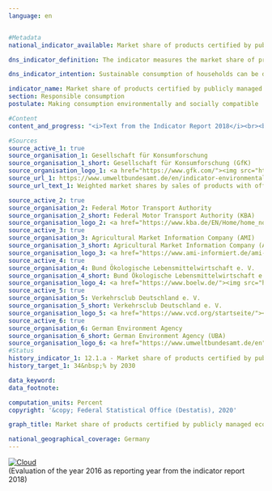 ```yaml
---                   
language: en                   


#Metadata                   
national_indicator_available: Market share of products certified by publicly managed eco-labelling schemes                   

dns_indicator_definition: The indicator measures the market share of products with voluntary or mandatory eco-labels, whose awarding procedures are stipulated by governmental bodies.                   

dns_indicator_intention: Sustainable consumption of households can be direct or indirect. On the one hand, their purchasing decision influences their own environmental balance, as energy-efficient vehicles or insulated homes require less energy and lead to lower emissions of greenhouse gases. On the other hand, the consumers can purchase products that have been produced in a particularly responsible way. The aim of the Federal Government is therefore to increase the market share of products certified by publicly managed eco-labelling schemes to 34&nbsp;% by 2030.                   

indicator_name: Market share of products certified by publicly managed eco-labelling schemes                   
section: Responsible consumption                   
postulate: Making consumption environmentally and socially compatible                   

#Content                    
content_and_progress: "<i>Text from the Indicator Report 2018</i><br><br>The indicator comprises the market shares of products eco-labelled with one of the following: “EU ecolabel”, “EU organic logo”, the “Blue Angel” or the respective highest class of the “EU energy label”. The EU energy label primarily addresses energy consumption and greenhouse gas emissions, while the other three product labels also take into account other environmental pollution such as pesticide use and harmful wastewater. The indicator is designed to monitor whether environmentally friendly product variants are replacing conventional product variants in the market. In this case, only a selection of product groups is examined for reasons that include the limited availability of data regarding sales of products bearing sustainability labels. In addition, the inclusion of certain product groups would lead to duplicate counting as they bear multiple sustainability labels simultaneously.<br><br>For the indicator, household appliances such as refrigerators, washing machines, televisions and vacuum cleaners are examined. Illuminants, organic foods, tissue paper, washing and cleaning agents and cars are also assessed. Since the markets for the individual product groups are of different sizes, the market shares are weighted with the sales volume of the respective overall market. This is to prevent any distortion of the indicator by high market shares in small niche markets. Furthermore, this enables the expenditure on environmentally friendly products to be related to the total expenditure by households.<br><br>It is not possible to weight the market shares of the respective product groups according to their environmental relevance because the environmental labels address different categories (energy consumption, greenhouse gas emissions, material demand) that cannot be balanced against one another. Therefore, it is not possible to present an all-encompassing evaluation across multiple environmental categories in form of an environmental footprint of the product groups. As the indicator covers only products that are newly introduced on the market in relation to the overall market, rebound effects are not considered. Furthermore, it describes the market share based on sales. Due to the price differences between products with and without the relevant ecolabels, it does not allow conclusions to be drawn regarding their numbers. In addition, any change in the value of the indicator may be attributable to pricing changes for a product group.<br><br>Data supplied by the Gesellschaft für Konsumforschung, the Federal Motor Transport Authority, Agricultural Market Information Company (AMI), Bund Ökologische Lebensmittelwirtschaft e.V., Verkehrsclub Deutschland e.V. and the German Environment Agency serve as source for calculating the indicator. The latter agency calculates the indicator values annually from the reference year of 2012 onwards.<br><br>Between 2012 and 2016, the market share of products certified by publicly managed eco-labelling schemes increased from 3.6&nbsp;% to 8.6&nbsp;%. This is equivalent to overall sales of 25.7 billion euros in 2016.<br><br>The definition of the energy consumption classes of passenger cars is updated by the EU in line with the current technical state at regular intervals. Devices such as refrigerators, ovens or tumble dryers must also meet minimum legal requirements for new products. In general, this can contribute to the wider distribution of energy-saving products, but can also bias the indicator indirectly, through adjustments to the allocation criteria."                   

#Sources
source_active_1: true                           
source_organisation_1: Gesellschaft für Konsumforschung                           
source_organisation_1_short: Gesellschaft für Konsumforschung (GfK)                           
source_organisation_logo_1: <a href="https://www.gfk.com/"><img src="https://g205sdgs.github.io/sdg-indicators/public/LogosEn/gfk.png" alt="Logo Gesellschaft für Konsumforschung (GfK)" title="Click here to visit the homepage of the organization"></a>
source_url_1: https://www.umweltbundesamt.de/en/indicator-environmentally-friendly-consumption                               
source_url_text_1: Weighted market shares by sales of products with official eco-labels                               

source_active_2: true                           
source_organisation_2: Federal Motor Transport Authority                           
source_organisation_2_short: Federal Motor Transport Authority (KBA)                           
source_organisation_logo_2: <a href="https://www.kba.de/EN/Home/home_node.html"><img src="https://g205sdgs.github.io/sdg-indicators/public/LogosEn/kba.png" alt="Logo Federal Motor Transport Authority (KBA)" title="Click here to visit the homepage of the organization"></a>
source_active_3: true                           
source_organisation_3: Agricultural Market Information Company (AMI)                           
source_organisation_3_short: Agricultural Market Information Company (AMI)                           
source_organisation_logo_3: <a href="https://www.ami-informiert.de/ami-english/ami-about-us/about-us"><img src="https://g205sdgs.github.io/sdg-indicators/public/LogosEn/ami.png" alt="Logo Agricultural Market Information Company (AMI)" title="Click here to visit the homepage of the organization"></a>
source_active_4: true                           
source_organisation_4: Bund Ökologische Lebensmittelwirtschaft e. V.                           
source_organisation_4_short: Bund Ökologische Lebensmittelwirtschaft e. V. (BÖLW)                           
source_organisation_logo_4: <a href="https://www.boelw.de/"><img src="https://g205sdgs.github.io/sdg-indicators/public/LogosEn/bolw.png" alt="Logo Bund Ökologische Lebensmittelwirtschaft e. V. (BÖLW)" title="Click here to visit the homepage of the organization"></a>
source_active_5: true                           
source_organisation_5: Verkehrsclub Deutschland e. V.                           
source_organisation_5_short: Verkehrsclub Deutschland e. V.                           
source_organisation_logo_5: <a href="https://www.vcd.org/startseite/"><img src="https://g205sdgs.github.io/sdg-indicators/public/LogosEn/vcd.png" alt="Logo Verkehrsclub Deutschland e. V." title="Click here to visit the homepage of the organization"></a>
source_active_6: true                           
source_organisation_6: German Environment Agency                           
source_organisation_6_short: German Environment Agency (UBA)                           
source_organisation_logo_6: <a href="https://www.umweltbundesamt.de/en"><img src="https://g205sdgs.github.io/sdg-indicators/public/LogosEn/uba.png" alt="Logo German Environment Agency (UBA)" title="Click here to visit the homepage of the organization"></a>
#Status                   
history_indicator_1: 12.1.a - Market share of products certified by publicly managed eco-labelling schemes                   
history_target_1: 34&nbsp;% by 2030

data_keyword:                    
data_footnote:                    

computation_units: Percent                   
copyright: '&copy; Federal Statistical Office (Destatis), 2020'                   

graph_title: Market share of products certified by publicly managed eco-labelling schemes                   

national_geographical_coverage: Germany                   
---
```

<div>                           
  <div class="my-header">                           
    <a href="https://sustainabledevelopment-deutschland.github.io/en/status/"><img src="https://g205sdgs.github.io/sdg-indicators/public/Wettersymbole/Wolke.png" title="The indicator is moving in the right direction but if the trend continues, the target value will be missed by more than 20&nbsp;% in the target year" alt="Cloud" />                           
    </a>                           
  </div>
  <div class="my-header-note">
    <span>(Evaluation of the year 2016 as reporting year from the indicator report 2018)</span>
  </div>                           
</div>